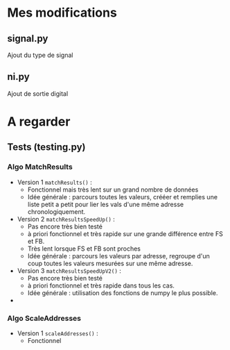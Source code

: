 # Mes modifications
## signal.py
Ajout du type de signal
## ni.py
Ajout de sortie digital

# A regarder
## Tests (testing.py)
### Algo MatchResults
- Version 1 `matchResults()` : 
    - Fonctionnel mais très lent sur un grand nombre de données
    - Idée générale : parcours toutes les valeurs, crééer et remplies une liste petit a petit pour lier les vals d'une même adresse chronologiquement.
- Version 2 `matchResultsSpeedUp()` : 
    - Pas encore très bien testé
    - à priori fonctionnel et très rapide sur une grande différence entre FS et FB.
    - Très lent lorsque FS et FB sont proches
    - Idée générale : parcours les valeurs par adresse, regroupe d'un coup toutes les valeurs mesurées sur une même adresse.
- Version 3 `matchResultsSpeedUpV2()` :
    - Pas encore très bien testé
    - à priori fonctionnel et très rapide dans tous les cas.
    - Idée générale : utilisation des fonctions de numpy le plus possible.
- 
### Algo ScaleAddresses
- Version 1 `scaleAddresses()` :
    - Fonctionnel
